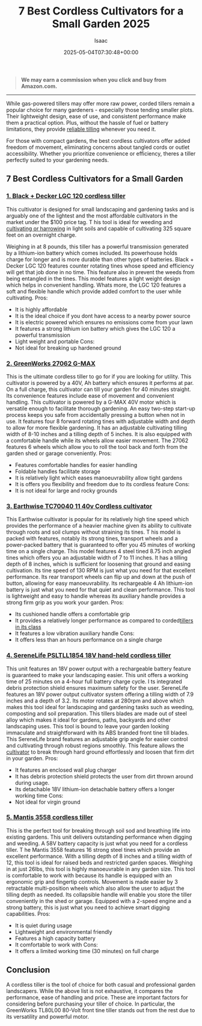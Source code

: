 ﻿---
author: Isaac
layout: post
title: 7 Best Cordless Cultivators for a Small Garden 2025
date: '2025-05-04T07:30:48+00:00'
categories:
- Product Reviews
- Tillers
tags: []
slug: /best-cordless-cultivators-for-a-small-garden/
lastmod: 2025-05-07T12:21:23+03:00
---
> **We may earn a commission when you click and buy from Amazon.com.**
>

---
While gas-powered tillers may offer more raw power, corded tillers remain a popular choice for many gardeners - especially those tending smaller plots. Their lightweight design, ease of use, and consistent performance make them a practical option. Plus, without the hassle of fuel or battery limitations, they provide
[reliable tilling](https://pestpolicy.com/best-garden-tiller-for-a-woman/)
whenever you need it.

For those with compact gardens, the best cordless cultivators offer added freedom of movement, eliminating concerns about tangled cords or outlet accessibility. Whether you prioritize convenience or efficiency, theres a tiller perfectly suited to your gardening needs.
## 7 Best Cordless Cultivators for a Small Garden
### [1. Black + Decker LGC 120 cordless tiller](https://www.amazon.com/dp/B004JMZH2G/?tag=p-policy-20)
This cultivator is designed for small landscaping and gardening tasks and is arguably one of the lightest and the most affordable cultivators in the market under the $100 price tag.
T
his tool is ideal for weeding and
[cultivating or harrowing](https://pestpolicy.com/harrowing-guide/)
in light soils and capable of cultivating 325 square feet on an overnight charge.

Weighing in at 8 pounds, this tiller has a powerful transmission generated by a lithium-ion battery which comes included. Its powerhouse holds charge for longer and is more durable than other types of batteries.
Black + Decker LGC 120 features counter rotating tines whose speed and efficiency will get that job done in no time. This feature also in prevent the weeds from being entangled in the tines.
This model features a light weight design which helps in convenient handling. Whats more, the LGC 120 features a soft and flexible handle which provide added comfort to the user while cultivating.
Pros:
- It is highly affordable
- It is the ideal choice if you dont have access to a nearby power source
- It is electric powered which ensures no emissions come from your lawn
- It features a strong lithium ion battery which gives the LGC 120 a powerful transmission
- Light weight and portable
Cons:
- Not ideal for breaking up hardened ground
### [2. GreenWorks 27062 G-MAX](https://www.amazon.com/dp/B00AW72V58/?tag=p-policy-20)
This is the ultimate cordless tiller to go for if you are looking for utility. This cultivator is powered by a 40V, Ah battery which ensures it performs at par.
On a full charge, this cultivator can till your garden for 40 minutes straight. Its convenience features include ease of movement and convenient handling.
This cultivator is powered by a G-MAX 40V motor which is versatile enough to facilitate thorough gardening. An easy two-step start-up process keeps you safe from accidentally pressing a button when not in use.
It features four 8 forward rotating tines with adjustable width and depth to allow for more flexible gardening. It has an adjustable cultivating tilling width of 8-10 inches and a tilling depth of 5 inches.
It is also equipped with a comfortable handle while its wheels allow easier movement. The 27062 features 6 wheels which allow you to roll the tool back and forth from the garden shed or garage conveniently.
Pros:
- Features comfortable handles for easier handling
- Foldable handles facilitate storage
- It is relatively light which eases manoeuvrability allow tight gardens
- It is offers you flexibility and freedom due to its cordless feature
Cons:
- It is not ideal for large and rocky grounds
### [3. Earthwise TC70040 11 40v Cordless cultivator](https://www.amazon.com/Earthwise-TC70040-Lithium-Ion-Cordless-Cultivator/dp/B018QDPT58)
This Earthwise cultivator is popular for its relatively high tine speed which provides the performance of a heavier machine given its ability to cultivate through roots and soil clumps without straining its tines.
T
his model is packed with features, notably its strong tines, transport wheels and a power-packed battery that is guaranteed to offer you 45 minutes of working time on a single charge.
This model features 4 steel tined 8.75 inch angled tines which offers you an adjustable width of 7 to 11 inches. It has a tilling depth of 8 inches, which is sufficient for loosening that ground and easing cultivation. Its tine speed of 130 RPM is just what you need for that excellent performance.
Its rear transport wheels can flip up and down at the push of button, allowing for easy manoeuvrability. Its rechargeable 4 Ah lithium-ion battery is just what you need for that quiet and clean performance.
This tool is lightweight and easy to handle whereas its auxiliary handle provides a strong firm grip as you work your garden.
Pros:
- Its cushioned handle offers a comfortable grip
- It provides a relatively longer performance as compared to corded[tillers in its class](https://pestpolicy.com/best-tiller-for-subcompact-tractor/)
- It features a low vibration auxiliary handle
Cons:
- It offers less than an hours performance on a single charge
### [4. SereneLife PSLTLL1854 18V hand-held cordless tiller](https://www.amazon.com/dp/B07GDJ2CSH/?tag=p-policy-20)
This unit features an 18V power output with a rechargeable battery feature is guaranteed to make your landscaping easier. This unit offers a working time of 25 minutes on a 4-hour full battery charge cycle.
I
ts integrated debris protection shield ensures maximum safety for the user. SereneLife features an 18V power output cultivator system offering a tilling width of 7.9 inches and a depth of 3.2. Its motor rotates at 280rpm and above which makes this tool ideal for landscaping and gardening tasks such as weeding, composting and soil preparation.
This tillers blades are made out of steel alloy which makes it ideal for gardens, paths, backyards and other landscaping uses. This tool is bound to leave your garden looking immaculate and straightforward with its ABS branded front tine till blades.
This SereneLife brand features an adjustable grip angle for easier control and cultivating through robust regions smoothly. This feature allows the
[cultivator](https://pestpolicy.com/best-electric-tiller-for-clay-soil/)
to break through hard ground effortlessly and loosen that firm dirt in your garden.
Pros:
- It features an enclosed wall plug charger
- It has debris protection shield protects the user from dirt thrown around during usage.
- Its detachable 18V lithium-ion detachable battery offers a longer working time
Cons:
- Not ideal for virgin ground
### [5. Mantis 3558 cordless tiller](https://www.amazon.com/dp/B078HJQWTT?tag=p-policy-20)
This is the perfect tool for breaking through soil sod and breathing life into existing gardens. This unit delivers outstanding performance when digging and weeding. A 58V battery capacity is just what you need for a cordless tiller.
T
he Mantis 3558 features 16 strong steel tines which provide an excellent performance. With a tilling depth of 8 inches and a tilling width of 12, this tool is ideal for raised beds and restricted garden spaces. Weighing in at just 26lbs, this tool is highly manoeuvrable in any garden size.
This tool is comfortable to work with because its handle is equipped with an ergonomic grip and fingertip controls. Movement is made easier by 3 retractable multi-position wheels which also allow the user to adjust the tilling depth as needed. Its collapsible handle will enable you store the tiller conveniently in the shed or garage.
Equipped with a 2-speed engine and a strong battery, this is just what you need to achieve smart digging capabilities.
Pros:
- It is quiet during usage
- Lightweight and environmental friendly
- Features a high capacity battery
- It comfortable to work with
Cons:
- It offers a limited working time (30 minutes) on full charge
## Conclusion
A cordless tiller is the tool of choice for both casual and professional garden landscapers. While the above list is not exhaustive, it compares the performance, ease of handling and price.
These are important factors for considering before purchasing your tiller of choice. In particular, the GreenWorks TL80L00 80-Volt front tine tiller stands out from the rest due to its versatility and powerful motor.
